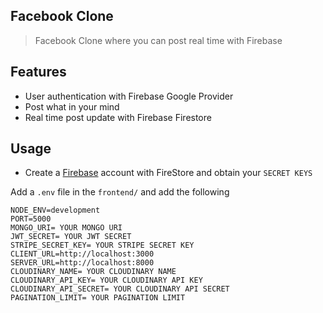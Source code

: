 ## Facebook Clone

> Facebook Clone where you can post real time with Firebase

## Features
- User authentication with Firebase Google Provider
- Post what in your mind
- Real time post update with Firebase Firestore

## Usage

- Create a [Firebase](https://firebase.google.com/) account with FireStore and obtain your `SECRET KEYS`

Add a `.env` file in the `frontend/` and add the following

```
NODE_ENV=development
PORT=5000
MONGO_URI= YOUR MONGO URI
JWT_SECRET= YOUR JWT SECRET
STRIPE_SECRET_KEY= YOUR STRIPE SECRET KEY
CLIENT_URL=http://localhost:3000
SERVER_URL=http://localhost:8000
CLOUDINARY_NAME= YOUR CLOUDINARY NAME
CLOUDINARY_API_KEY= YOUR CLOUDINARY API KEY
CLOUDINARY_API_SECRET= YOUR CLOUDINARY API SECRET
PAGINATION_LIMIT= YOUR PAGINATION LIMIT

```
